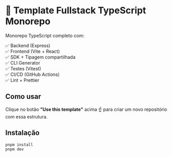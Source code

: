 # 🚀 Template Fullstack TypeScript Monorepo

Monorepo TypeScript completo com:

✅ Backend (Express)  
✅ Frontend (Vite + React)  
✅ SDK + Tipagem compartilhada  
✅ CLI Generator  
✅ Testes (Vitest)  
✅ CI/CD (GitHub Actions)  
✅ Lint + Prettier

## Como usar

Clique no botão **"Use this template"** acima ☝️ para criar um novo repositório com essa estrutura.

## Instalação

```bash
pnpm install
pnpm dev